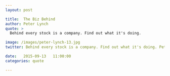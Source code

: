 ```yaml
---
layout: post

title:  The Biz Behind
author: Peter Lynch
quote: >
  Behind every stock is a company. Find out what it's doing.

image: /images/peter-lynch-13.jpg
twitter: Behind every stock is a company. Find out what it's doing. Peter Lynch http://quotes.stockflare.com/

date:   2015-09-13	 11:00:00
categories: quote

---
```


